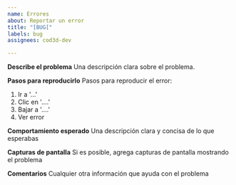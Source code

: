 ```yaml
---
name: Errores
about: Reportar un error
title: "[BUG["
labels: bug
assignees: cod3d-dev

---
```


**Describe el problema**
Una descripción clara sobre el problema.

**Pasos para reproducirlo**
Pasos para reproducir el error:
1. Ir a '...'
2. Clic en '....'
3. Bajar a '....'
4. Ver error

**Comportamiento esperado**
Una descripción clara y concisa de lo que esperabas

**Capturas de pantalla**
Si es posible, agrega capturas de pantalla mostrando el problema

**Comentarios**
Cualquier otra información que ayuda con el problema

